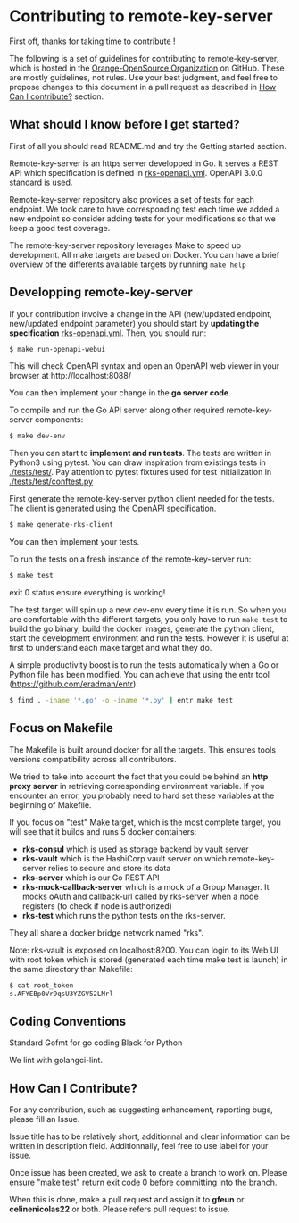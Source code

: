 # Contributing to remote-key-server
First off, thanks for taking time to contribute !

The following is a set of guidelines for contributing to remote-key-server, which is hosted in the [Orange-OpenSource Organization](https://github.com/Orange-Opensource) on GitHub. These are mostly guidelines, not rules. Use your best judgment, and feel free to propose changes to this document in a pull request as described in [How Can I contribute?](#how-can-i-contribute) section.

## What should I know before I get started?
First of all you should read README.md and try the Getting started section.

Remote-key-server is an https server developped in Go. 
It serves a REST API which specification is defined in [rks-openapi.yml](https://github.com/Orange-OpenSource/remote-key-server/blob/master/rks-openapi.yaml).
OpenAPI 3.0.0 standard is used.

Remote-key-server repository also provides a set of tests for each endpoint.
We took care to have corresponding test each time we added a new endpoint so consider adding tests for your modifications so that we keep a good test coverage.

The remote-key-server repository leverages Make to speed up development. All make targets are based on Docker. You can have a brief overview of the differents available targets by running `make help`

## Developping remote-key-server
If your contribution involve a change in the API (new/updated endpoint, new/updated endpoint parameter) you should start by **updating the specification** [rks-openapi.yml](https://github.com/Orange-OpenSource/remote-key-server/blob/master/rks-openapi.yaml).
Then, you should run:
```bash
$ make run-openapi-webui
```  
This will check OpenAPI syntax and open an OpenAPI web viewer in your browser at http://localhost:8088/

You can then implement your change in the **go server code**.

To compile and run the Go API server along other required remote-key-server components:
```bash
$ make dev-env
```

Then you can start to **implement and run tests**.
The tests are written in Python3 using pytest. You can draw inspiration from existings tests in [./tests/test/](./tests/test). Pay attention to pytest fixtures used for test initialization in [./tests/test/conftest.py](./tests/test/conftest.py)

First generate the remote-key-server python client needed for the tests. The client is generated using the OpenAPI specification.
```bash
$ make generate-rks-client
```

You can then implement your tests.

To run the tests on a fresh instance of the remote-key-server run:
```bash
$ make test
```
exit 0 status ensure everything is working!

The test target will spin up a new dev-env every time it is run. So when you are comfortable with the different targets, you only have to run `make test` to build the go binary, build the docker images, generate the python client, start the development environment and run the tests. However it is useful at first to understand each make target and what they do.

A simple productivity boost is to run the tests automatically when a Go or Python file has been modified. You can achieve that using the entr tool (https://github.com/eradman/entr):
```bash
$ find . -iname '*.go' -o -iname '*.py' | entr make test
```

## Focus on Makefile
The Makefile is built around docker for all the targets.
This ensures tools versions compatibility across all contributors.

We tried to take into account the fact that you could be behind an **http proxy server** in retrieving corresponding environment variable.
If you encounter an error, you probably need to hard set these variables at the beginning of Makefile.

If you focus on "test" Make target, which is the most complete target, you will see that it builds and runs 5 docker containers:
- **rks-consul** which is used as storage backend by vault server
- **rks-vault** which is the HashiCorp vault server on which remote-key-server relies to secure and store its data
- **rks-server** which is our Go REST API
- **rks-mock-callback-server** which is a mock of a Group Manager. It mocks oAuth and callback-url called by rks-server when a node registers (to check if node is authorized)
- **rks-test** which runs the python tests on the rks-server.

They all share a docker bridge network named "rks".

Note: rks-vault is exposed on localhost:8200. You can login to its Web UI with root token which is stored (generated each time make test is launch) in the same directory than Makefile: 
```bash
$ cat root_token
s.AFYEBp0Vr9qsU3YZGV52LMrl
```

## Coding Conventions
Standard Gofmt for go coding
Black for Python

We lint with golangci-lint.

## How Can I Contribute?
For any contribution, such as suggesting enhancement, reporting bugs, please fill an Issue.

Issue title has to be relatively short, additionnal and clear information can be written in description field.
Additionnally, feel free to use label for your issue.

Once issue has been created, we ask to create a branch to work on.
Please ensure "make test" return exit code 0 before committing into the branch.

When this is done, make a pull request and assign it to **gfeun** or **celinenicolas22** or both.
Please refers pull request to issue. 

